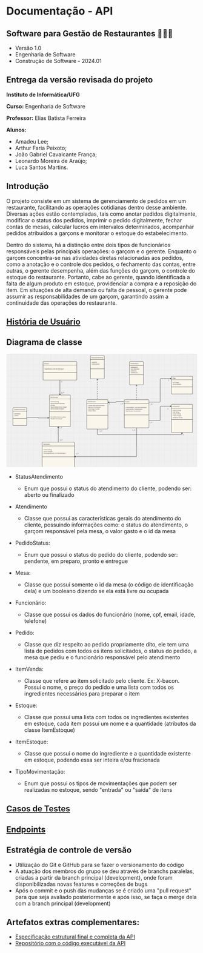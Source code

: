 # Documentação - API

## Software para Gestão de Restaurantes 🥘🍳🔥

- Versão 1.0
- Engenharia de Software
- Construção de Software - 2024.01

## Entrega da versão revisada do projeto

**Instituto de Informática/UFG**

**Curso:** Engenharia de Software

**Professor:** Elias Batista Ferreira

**Alunos:**

- Amadeu Lee;
- Arthur Faria Peixoto;
- João Gabriel Cavalcante França;
- Leonardo Moreira de Araújo;
- Luca Santos Martins.

## Introdução

O projeto consiste em um sistema de gerenciamento de pedidos em um restaurante, facilitando as operações cotidianas dentro desse ambiente. Diversas ações estão contempladas, tais como anotar pedidos digitalmente, modificar o status dos pedidos, imprimir o pedido digitalmente, fechar contas de mesas, calcular lucros em intervalos determinados, acompanhar pedidos atribuídos a garçons e monitorar o estoque do estabelecimento.

Dentro do sistema, há a distinção entre dois tipos de funcionários responsáveis pelas principais operações: o garçom e o gerente. Enquanto o garçom concentra-se nas atividades diretas relacionadas aos pedidos, como a anotação e o controle dos pedidos, o fechamento das contas, entre outras, o gerente desempenha, além das funções do garçom, o controle do estoque do restaurante. Portanto, cabe ao gerente, quando identificada a falta de algum produto em estoque, providenciar a compra e a reposição do item. Em situações de alta demanda ou falta de pessoal, o gerente pode assumir as responsabilidades de um garçom, garantindo assim a continuidade das operações do restaurante.

## [História de Usuário](https://github.com/amadeulee/construcao-software-sgr/blob/master/SGR%20-%20Hist%C3%B3rias%20de%20Usu%C3%A1rio.pdf)

## **Diagrama de classe**

![image](https://github.com/amadeulee/construcao-software-sgr/blob/1663359318979e4a67579ef226a56b1a963890d5/Diagrama%20de%20Classes.png)

- StatusAtendimento
  
  - Enum que possui o status do atendimento do cliente, podendo ser: aberto ou finalizado
    
- Atendimento
  
  - Classe que possuí as características gerais do atendimento do cliente, possuindo informações como: o status do atendimento, o garçom responsável pela mesa, o valor gasto e o id da mesa 
    
- PedidoStatus:

  - Enum que possui o status do pedido do cliente, podendo ser: pendente, em preparo, pronto e entregue

- Mesa:

  - Classe que possuí somente o id da mesa (o código de identificação dela) e um booleano dizendo se ela está livre ou ocupada

- Funcionário:

  - Classe que possuí os dados do funcionário (nome, cpf, email, idade, telefone)

- Pedido:

  - Classe que diz respeito ao pedido propriamente dito, ele tem uma lista de pedidos com todos os itens solicitados, o status do pedido, a mesa que pediu e o funcionário responsável pelo atendimento

- ItemVenda:

  - Classe que refere ao item solicitado pelo cliente. Ex: X-bacon. Possuí o nome, o preço do pedido e uma lista com todos os ingredientes necessários para preparar o item

- Estoque:

  - Classe que possuí uma lista com todos os ingredientes existentes em estoque, cada item possuí um nome e a quantidade (atributos da classe ItemEstoque)

- ItemEstoque:
  
  - Classe que possuí o nome do ingrediente e a quantidade existente em estoque, podendo essa ser inteira e/ou fracionada
  
- TipoMovimentação:
  
  -  Enum que possui os tipos de movimentações que podem ser realizadas no estoque, sendo "entrada" ou "saída" de itens
     
## [Casos de Testes](https://github.com/amadeulee/construcao-software-sgr/blob/master/SGR%20-%20Casos%20de%20Teste.pdf)

## [Endpoints](https://github.com/amadeulee/construcao-software-sgr/blob/master/SGR%20-%20Endpoints.pdf)

## Estratégia de controle de versão

  -  Utilização do Git e GitHub para se fazer o versionamento do código
  -  A atuação dos membros do grupo se deu através de branchs paralelas, criadas a partir da branch principal (development), onde foram disponibilizadas novas features e correções de bugs
  -  Após o commit e o push das mudanças se é criado uma "pull request" para que seja avaliado posteriormente e após isso, se faça o merge dela com a branch principal (development)

## Artefatos extras complementares:

- [Especificação estrutural final e completa da API](https://github.com/amadeulee/construcao-software-sgr/blob/2bdf2315119c5dd97ec61db1a2e5d5abddd245c9/Projeto-API.pdf)
- [Repositório com o código executável da API](https://github.com/lucamartins/ufg-cs-sgr-core-api)
